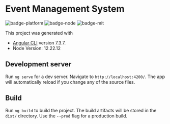 # Event Management System

![badge-platform] ![badge-node] ![badge-mit]

[badge-platform]: https://img.shields.io/badge/Platform-Angular%207.3-red
[badge-node]: https://img.shields.io/badge/Node-12.22.12-green
[badge-mit]: https://img.shields.io/badge/license-MIT-blue.svg


This project was generated with 

- [Angular CLI](https://github.com/angular/angular-cli) version 7.3.7.
- Node Version: 12.22.12

## Development server

Run `ng serve` for a dev server. Navigate to `http://localhost:4200/`. The app will automatically reload if you change any of the source files.

## Build

Run `ng build` to build the project. The build artifacts will be stored in the `dist/` directory. Use the `--prod` flag for a production build.

